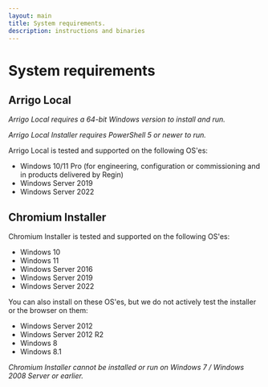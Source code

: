 ```yaml
---
layout: main
title: System requirements.
description: instructions and binaries
---
```

# System requirements

## Arrigo Local

*Arrigo Local requires a 64-bit Windows version to install and run.*

*Arrigo Local Installer requires PowerShell 5 or newer to run.*

Arrigo Local is tested and supported on the following OS'es:

* Windows 10/11 Pro (for engineering, configuration or commissioning and in products delivered by Regin)
* Windows Server 2019
* Windows Server 2022

## Chromium Installer

Chromium Installer is tested and supported on the following OS'es:

* Windows 10
* Windows 11
* Windows Server 2016
* Windows Server 2019
* Windows Server 2022

You can also install on these OS'es, but we do not actively test the installer or the browser on them:

* Windows Server 2012
* Windows Server 2012 R2
* Windows 8
* Windows 8.1

*Chromium Installer cannot be installed or run on Windows 7 / Windows 2008 Server or earlier.*
